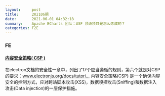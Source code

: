 ```yaml
---
layout:     post
title:      202106期
date:       2021-06-01 04:32:18
summary:    Apache ECharts 团队：ASF 顶级项目是怎么炼成的？
categories: F2E
---
```



### FE

#### [内容安全策略( CSP )](https://developer.mozilla.org/zh-CN/docs/Web/HTTP/CSP)

在electron文档的安全性一章中，列出了17个应当遵循的规则，第六个就是对CSP的要求：www.electronjs.org/docs/tutori…
内容安全策略(CSP) 是一个确保内容安全的控制方式，应对跨站脚本攻击(XSS)，数据嗅探攻击(Sniffing)和数据注入攻击(Data injection)的一层保护措施。


